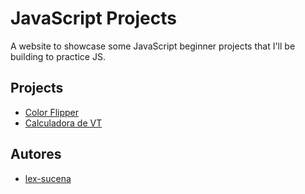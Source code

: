 # JavaScript Projects

A website to showcase some JavaScript beginner projects that I'll be building to
practice JS.

## Projects

- [Color Flipper](https://lex-sucena.github.io/js-projects/assets/projects/color-flipper/color-flipper.html)
- [Calculadora de VT](https://lex-sucena.github.io/calcVT/)

## Autores

- [lex-sucena](https://linktr.ee/lex.sucena)
